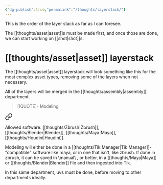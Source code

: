 ```yaml
---
{"dg-publish":true,"permalink":"/thoughts/layerstack/"}
---
```


This is the order of the layer stack as far as I can foresee.

The [[thoughts/asset\|asset]]s must be made first, and once those are done, we can start working on [[shot\|shot]]s.


# [[thoughts/asset\|asset]] layerstack

The [[thoughts/asset\|asset]] layerstack will look something like this for the most complex asset types, removing some of the layers when not necessary. 

All of the layers will be merged in the [[thoughts/assembly\|assembly]] department.

> [!QUOTE]- Modeling

<div class="transclusion internal-embed is-loaded"><a class="markdown-embed-link" href="/thoughts/modeling/" aria-label="Open link"><svg xmlns="http://www.w3.org/2000/svg" width="24" height="24" viewBox="0 0 24 24" fill="none" stroke="currentColor" stroke-width="2" stroke-linecap="round" stroke-linejoin="round" class="svg-icon lucide-link"><path d="M10 13a5 5 0 0 0 7.54.54l3-3a5 5 0 0 0-7.07-7.07l-1.72 1.71"></path><path d="M14 11a5 5 0 0 0-7.54-.54l-3 3a5 5 0 0 0 7.07 7.07l1.71-1.71"></path></svg></a><div class="markdown-embed">





Allowed software: [[thoughts/Zbrush\|Zbrush]], [[thoughts/Blender\|Blender]], [[thoughts/Maya\|Maya]], [[thoughts/Houdini\|Houdini]].

Modeling will either be done in a [[thoughts/Tik Manager\|Tik Manager]]- "compatible" software like maya, or in one that isn't, like zbrush. If done in zbrush, it can be saved in \manual\ , or better, in a [[thoughts/Maya\|Maya]] or [[thoughts/Blender\|Blender]] file and then ingested into Tik. 

In this same department, uvs must be done, before moving to other departments ideally.

</div></div>

## 
